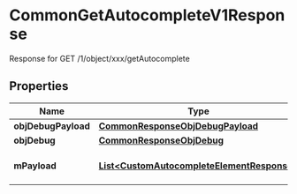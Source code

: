 

# CommonGetAutocompleteV1Response

Response for GET /1/object/xxx/getAutocomplete

## Properties

| Name | Type | Description | Notes |
|------------ | ------------- | ------------- | -------------|
|**objDebugPayload** | [**CommonResponseObjDebugPayload**](CommonResponseObjDebugPayload.md) |  |  |
|**objDebug** | [**CommonResponseObjDebug**](CommonResponseObjDebug.md) |  |  [optional] |
|**mPayload** | [**List&lt;CustomAutocompleteElementResponse&gt;**](CustomAutocompleteElementResponse.md) | Generic Autocomplete Response |  |



